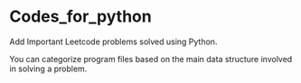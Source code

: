 # Codes_for_python

Add Important Leetcode problems solved using Python.

You can categorize program files based on the main data structure involved in solving a problem.
